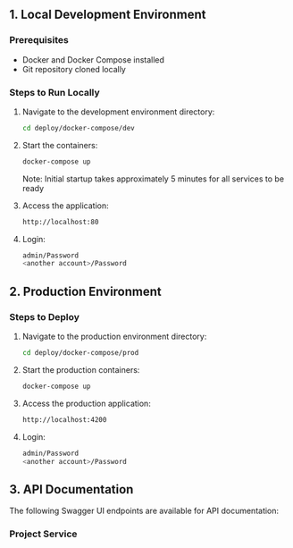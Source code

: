 ## 1. Local Development Environment

### Prerequisites
- Docker and Docker Compose installed
- Git repository cloned locally

### Steps to Run Locally
1. Navigate to the development environment directory:
   ```bash
   cd deploy/docker-compose/dev
   ```

2. Start the containers:
   ```bash
   docker-compose up
   ```
   Note: Initial startup takes approximately 5 minutes for all services to be ready

3. Access the application:
   ```bash
   http://localhost:80
   ```

4. Login:
   ```bash
   admin/Password
   <another account>/Password
   ```

## 2. Production Environment

### Steps to Deploy
1. Navigate to the production environment directory:
   ```bash
   cd deploy/docker-compose/prod
   ```

2. Start the production containers:
   ```bash
   docker-compose up
   ```

3. Access the production application:
   ```bash
   http://localhost:4200
   ```
4. Login:
   ```bash
   admin/Password
   <another account>/Password
   ```

## 3. API Documentation

The following Swagger UI endpoints are available for API documentation:

### Project Service
